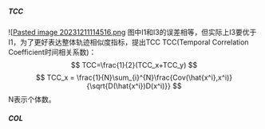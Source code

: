##### TCC
![[Pasted image 20231211114516.png](../%E5%9F%BA%E7%A1%80%E7%9F%A5%E8%AF%86%E7%A7%AF%E7%B4%AF/attach/Pasted%20image%2020231211114516.png)
图中I1和I3的误差相等，但实际上I3要优于I1，为了更好表达整体轨迹相似度指标，提出TCC
TCC(Temporal Correlation Coefficient时间相关系数)：
$$
TCC=\frac{1}{2}(TCC_x+TCC_y)
$$
$$
TCC_x = \frac{1}{N}\sum_{i}^{N}\frac{Cov(\hat{x^i},x^i)}{\sqrt{D(\hat{x^i})D(x^i)}}
$$
N表示个体数。
##### COL
